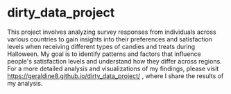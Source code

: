 # dirty_data_project

This project involves analyzing survey responses from individuals across various countries to gain insights into their preferences and satisfaction levels when receiving different types of candies and treats during Halloween. My goal is to identify patterns and factors that influence people's satisfaction levels and understand how they differ across regions. For a more detailed analysis and visualizations of my findings, please visit https://geraldine8.github.io/dirty_data_project/ , where I share the results of my analysis.
